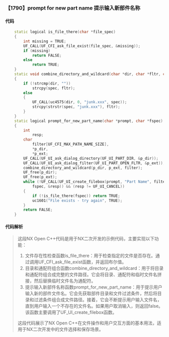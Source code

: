 ### 【1790】prompt for new part name 提示输入新部件名称

#### 代码

```cpp
    static logical is_file_there(char *file_spec)  
    {  
        int missing = TRUE;  
        UF_CALL(UF_CFI_ask_file_exist(file_spec, &missing));  
        if (missing)  
            return FALSE;  
        else  
            return TRUE;  
    }  
    static void combine_directory_and_wildcard(char *dir, char *fltr, char *spec)  
    {  
        if (!strcmp(dir, ""))  
            strcpy(spec, fltr);  
        else  
        {  
            UF_CALL(uc4575(dir, 0, "junk.xxx", spec));  
            strcpy(strstr(spec, "junk.xxx"), fltr);  
        }  
    }  
    static logical prompt_for_new_part_name(char *prompt, char *fspec)  
    {  
        int  
            resp;  
        char  
            filter[UF_CFI_MAX_PATH_NAME_SIZE],  
            *p_dir,  
            *p_ext;  
        UF_CALL(UF_UI_ask_dialog_directory(UF_UI_PART_DIR, &p_dir));  
        UF_CALL(UF_UI_ask_dialog_filter(UF_UI_PART_OPEN_FLTR, &p_ext));  
        combine_directory_and_wildcard(p_dir, p_ext, filter);  
        UF_free(p_dir);  
        UF_free(p_ext);  
        while (!UF_CALL(UF_UI_create_filebox(prompt, "Part Name", filter, "",  
            fspec, &resp)) && (resp != UF_UI_CANCEL))  
        {  
            if (!is_file_there(fspec)) return TRUE;  
            uc1601("File exists - try again", TRUE);  
        }  
        return FALSE;  
    }

```

#### 代码解析

> 这段NX Open C++代码是用于NX二次开发的示例代码，主要实现以下功能：
>
> 1. 文件存在性检查函数is_file_there：用于检查指定的文件是否存在。通过调用UF_CFI_ask_file_exist函数，并返回布尔值。
> 2. 目录和通配符组合函数combine_directory_and_wildcard：用于将目录和通配符组合成完整的文件路径。它会将目录、通配符和临时文件名拼接，然后替换临时文件名为通配符。
> 3. 提示输入新部件名称函数prompt_for_new_part_name：用于提示用户输入新的部件文件名。它会先获取部件目录和文件过滤条件，然后将目录和过滤条件组合成文件路径。接着，它会不断提示用户输入文件名，直到用户输入一个不存在的文件名。如果用户取消输入，则返回false。该函数主要调用了UF_UI_create_filebox函数。
>
> 这段代码展示了NX Open C++在文件操作和用户交互方面的基本用法，适用于NX二次开发中的文件选择和保存场景。
>
